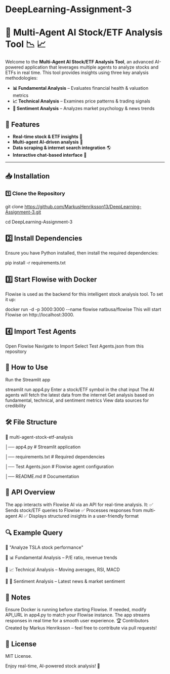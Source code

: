 # DeepLearning-Assignment-3

# 📌 Multi-Agent AI Stock/ETF Analysis Tool 📉 📈  

Welcome to the **Multi-Agent AI Stock/ETF Analysis Tool**, an advanced AI-powered application that leverages multiple agents to analyze stocks and ETFs in real time. This tool provides insights using three key analysis methodologies:  

- **📊 Fundamental Analysis** – Evaluates financial health & valuation metrics  
- **📈 Technical Analysis** – Examines price patterns & trading signals  
- **🧠 Sentiment Analysis** – Analyzes market psychology & news trends  

## 🚀 Features  
- **Real-time stock & ETF insights** 🏦  
- **Multi-agent AI-driven analysis** 🤖  
- **Data scraping & internet search integration** 🌎  
- **Interactive chat-based interface** 💬  

---

## 📥 Installation  

### **1️⃣ Clone the Repository**  

git clone https://github.com/MarkusHenriksson13/DeepLearning-Assignment-3.git

cd DeepLearning-Assignment-3
## 2️⃣ Install Dependencies
Ensure you have Python installed, then install the required dependencies:


pip install -r requirements.txt
## 3️⃣ Start Flowise with Docker
Flowise is used as the backend for this intelligent stock analysis tool. To set it up:


docker run -d -p 3000:3000 --name flowise natbusa/flowise
This will start Flowise on http://localhost:3000.

## 4️⃣ Import Test Agents
Open Flowise
Navigate to Import
Select Test Agents.json from this repository
## 🎯 How to Use
Run the Streamlit app


streamlit run app4.py
Enter a stock/ETF symbol in the chat input
The AI agents will fetch the latest data from the internet
Get analysis based on fundamental, technical, and sentiment metrics
View data sources for credibility
## 🛠️ File Structure

📂 multi-agent-stock-etf-analysis

│── app4.py               # Streamlit application

│── requirements.txt       # Required dependencies

│── Test Agents.json       # Flowise agent configuration

│── README.md              # Documentation
## 📡 API Overview
The app interacts with Flowise AI via an API for real-time analysis. It:
✅ Sends stock/ETF queries to Flowise
✅ Processes responses from multi-agent AI
✅ Displays structured insights in a user-friendly format


## 🔍 Example Query
💬 "Analyze TSLA stock performance"

🔹 📊 Fundamental Analysis – P/E ratio, revenue trends

🔹 📈 Technical Analysis – Moving averages, RSI, MACD

🔹 🧠 Sentiment Analysis – Latest news & market sentiment

## 📝 Notes
Ensure Docker is running before starting Flowise.
If needed, modify API_URL in app4.py to match your Flowise instance.
The app streams responses in real time for a smooth user experience.
🏆 Contributors
Created by Markus Henriksson – feel free to contribute via pull requests!

## 📜 License
MIT License.

Enjoy real-time, AI-powered stock analysis! 🚀
